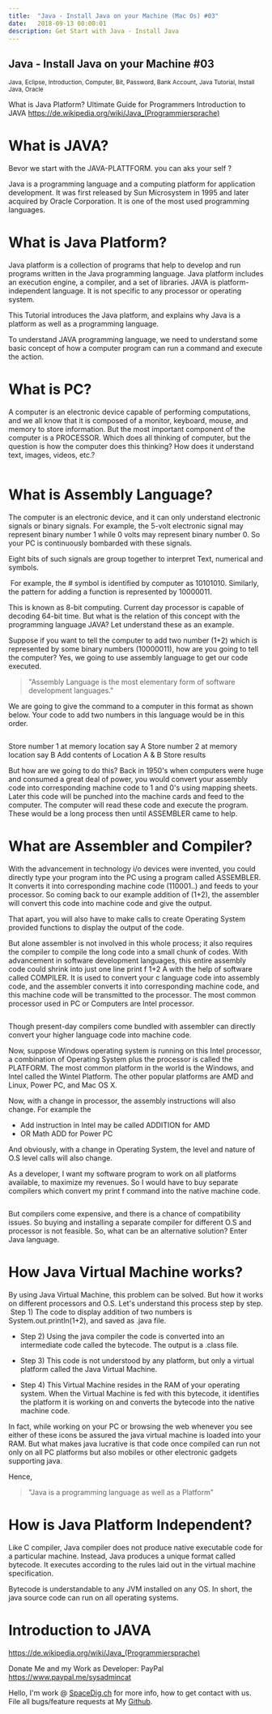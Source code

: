 ```yaml
---
title:  "Java - Install Java on your Machine (Mac Os) #03"
date:   2018-09-13 00:00:01
description: Get Start with Java - Install Java
---
```

<h2 id="this-post-is-the-last-of-a-series-of-posts-in-which-i-write-about-the-observable-type-in-the-first-post-we-went-ahead-writing-an-observable-from-scratch-in-order-to-fully-understand-it-we-then-explored-how-to-create-observables-from-values-arrays-dom-events-and-promises-this-time-well-focus-on-compositions-by-rewriting-some-basic-composition-operators">
Java - Install Java on your Machine #03</h2>

<small>Java, Eclipse, Introduction, Computer, Bit, Password, Bank Account, Java Tutorial, Install Java, Oracle</small>

What is Java Platform? Ultimate Guide for Programmers
Introduction to JAVA
<a href="https://de.wikipedia.org/wiki/Java_(Programmiersprache)">https://de.wikipedia.org/wiki/Java_(Programmiersprache) </a>


<h1>What is JAVA?</h1>

Bevor we start with the JAVA-PLATTFORM. you can aks your self ? 


Java is a programming language and a computing platform for application development. It was first released by Sun Microsystem in 1995 and later acquired by Oracle Corporation. It is one of the most used programming languages.

<h1>What is Java Platform?</h1>
Java platform is a collection of programs that help to develop and run programs written in the Java programming language. Java platform includes an execution engine, a compiler, and a set of libraries. JAVA is platform-independent language. It is not specific to any processor or operating system.


<img class="card-img-top" src="https://spaceg.github.io/assets/images/th-1.png" alt="">



This Tutorial introduces the Java platform, and explains why Java is a platform as well as a programming language.

To understand JAVA programming language, we need to understand some basic concept of how a computer program can run a command and execute the action.


<h1>What is PC?</h1>

A computer is an electronic device capable of performing computations, and we all know that it is composed of a monitor, keyboard, mouse, and memory to store information. But the most important component of the computer is a PROCESSOR. Which does all thinking of computer, but the question is how the computer does this thinking? How does it understand text, images, videos, etc.?

<img class="card-img-top" src="https://spaceg.github.io/assets/images/th-2.png" alt="">

<h1>What is Assembly Language?</h1>
The computer is an electronic device, and it can only understand electronic signals or binary signals. For example, the 5-volt electronic signal may represent binary number 1 while 0 volts may represent binary number 0. So your PC is continuously bombarded with these signals.


<img class="card-img-top" src="https://spaceg.github.io/assets/images/th-3.png" alt="">



Eight bits of such signals are group together to interpret Text, numerical and symbols.

<img class="card-img-top" src="https://spaceg.github.io/assets/images/th-4.png" alt="">
For example, the # symbol is identified by computer as 10101010. Similarly, the pattern for adding a function is represented by 10000011.

<img class="card-img-top" src="https://spaceg.github.io/assets/images/th-5.png" alt="">

This is known as 8-bit computing. Current day processor is capable of decoding 64-bit time. But what is the relation of this concept with the programming language JAVA? Let understand these as an example.

Suppose if you want to tell the computer to add two number (1+2) which is represented by some binary numbers (10000011), how are you going to tell the computer? Yes, we going to use assembly language to get our code executed.





<blockquote>"Assembly Language is the most elementary form of software development languages."

</blockquote>





We are going to give the command to a computer in this format as shown below. Your code to add two numbers in this language would be in this order.

<img class="card-img-top" src="https://spaceg.github.io/assets/images/th-6.png" alt="">



Store number 1 at memory location say A
Store number 2 at memory location say B
Add contents of Location A & B
Store results


But how are we going to do this? Back in 1950's when computers were huge and consumed a great deal of power, you would convert your assembly code into corresponding machine code to 1 and 0's using mapping sheets. Later this code will be punched into the machine cards and feed to the computer. The computer will read these code and execute the program. These would be a long process then until ASSEMBLER came to help.




<h1>What are Assembler and Compiler?</h1>
With the advancement in technology i/o devices were invented, you could directly type your program into the PC using a program called ASSEMBLER. It converts it into corresponding machine code (110001..) and feeds to your processor. So coming back to our example addition of (1+2), the assembler will convert this code into machine code and give the output.





<img class="card-img-top" src="https://spaceg.github.io/assets/images/th-7.png" alt="">


That apart, you will also have to make calls to create Operating System provided functions to display the output of the code.

But alone assembler is not involved in this whole process; it also requires the compiler to compile the long code into a small chunk of codes. With advancement in software development languages, this entire assembly code could shrink into just one line print f 1+2 A with the help of software called COMPILER. It is used to convert your c language code into assembly code, and the assembler converts it into corresponding machine code, and this machine code will be transmitted to the processor. The most common processor used in PC or Computers are Intel processor.




<img class="card-img-top" src="https://spaceg.github.io/assets/images/th-8.png" alt="">

Though present-day compilers come bundled with assembler can directly convert your higher language code into machine code.

Now, suppose Windows operating system is running on this Intel processor, a combination of Operating System plus the processor is called the PLATFORM. The most common platform in the world is the Windows, and Intel called the Wintel Platform. The other popular platforms are AMD and Linux, Power PC, and Mac OS X.

Now, with a change in processor, the assembly instructions will also change. For example the

- Add instruction in Intel may be called ADDITION for AMD
- OR Math ADD for Power PC


And obviously, with a change in Operating System, the level and nature of O.S level calls will also change.

As a developer, I want my software program to work on all platforms available, to maximize my revenues. So I would have to buy separate compilers which convert my print f command into the native machine code.


<img class="card-img-top" src="https://spaceg.github.io/assets/images/th-9.png" alt="">

But compilers come expensive, and there is a chance of compatibility issues. So buying and installing a separate compiler for different O.S and processor is not feasible. So, what can be an alternative solution? Enter Java language.

<h1>How Java Virtual Machine works?</h1>
By using Java Virtual Machine, this problem can be solved. But how it works on different processors and O.S. Let's understand this process step by step.


<img class="card-img-top" src="https://spaceg.github.io/assets/images/th-10.png" alt="">
Step 1) The code to display addition of two numbers is System.out.println(1+2), and saved as .java file.

- Step 2) Using the java compiler the code is converted into an intermediate code called the bytecode. The output is a .class file.

- Step 3) This code is not understood by any platform, but only a virtual platform called the Java Virtual Machine.

- Step 4) This Virtual Machine resides in the RAM of your operating system. When the Virtual Machine is fed with this bytecode, it identifies the platform it is working on and converts the bytecode into the native machine code.

In fact, while working on your PC or browsing the web whenever you see either of these icons be assured the java virtual machine is loaded into your RAM. But what makes java lucrative is that code once compiled can run not only on all PC platforms but also mobiles or other electronic gadgets supporting java.

Hence, 

<blockquote>
"Java is a programming language as well as a Platform"

</blockquote>


<h1>How is Java Platform Independent?</h1>
Like C compiler, Java compiler does not produce native executable code for a particular machine. Instead, Java produces a unique format called bytecode. It executes according to the rules laid out in the virtual machine specification.

Bytecode is understandable to any JVM installed on any OS. In short, the java source code can run on all operating systems.




<h1>Introduction to JAVA</h1>
<a href="https://de.wikipedia.org/wiki/Java_(Programmiersprache)">https://de.wikipedia.org/wiki/Java_(Programmiersprache) </a>




Donate Me and my Work as Developer: PayPal <a href="https://www.paypal.me/sysadmincat">https://www.paypal.me/sysadmincat </a>


 Hello, I'm work @ [SpaceDig.ch][spacedig] for more info, how to get contact with us. File all bugs/feature requests at My  [Github][jekyll-gh].

[jekyll-gh]: https://github.com/spaceg
[spacedig]:    http://spacedig.ch
